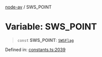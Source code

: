 [node-av](../globals.md) / SWS\_POINT

# Variable: SWS\_POINT

> `const` **SWS\_POINT**: [`SWSFlag`](../type-aliases/SWSFlag.md)

Defined in: [constants.ts:2039](https://github.com/seydx/av/blob/f8631fc881b394300b1479f511d55cf1c370a87f/src/constants/constants.ts#L2039)
